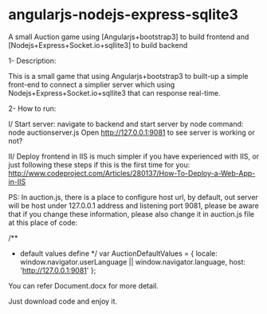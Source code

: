 # angularjs-nodejs-express-sqlite3
A small Auction game using [Angularjs+bootstrap3] to build frontend and [Nodejs+Express+Socket.io+sqllite3] to build backend

1- Description:

This is a small game that using Angularjs+bootstrap3 to built-up a simple front-end to connect a simplier server which using 
Nodejs+Express+Socket.io+sqllite3 that can response real-time.  

2- How to run:

I/ Start server: navigate to backend and start server by node command:
node auctionserver.js
Open http://127.0.0.1:9081 to see server is working or not?

II/ Deploy frontend in IIS is much simpler if you have experienced with IIS, or just following these steps if this is the first 
time for you:
http://www.codeproject.com/Articles/280137/How-To-Deploy-a-Web-App-in-IIS

PS:
In auction.js, there is a place to configure host url, by default, out server will be host under 127.0.0.1 address and listening port 9081,
please be aware that if you change these information, please also change it in auction.js file at this place of code:

/**
 * default values define
 */
var AuctionDefaultValues = 
{
	locale: window.navigator.userLanguage || window.navigator.language,	
	host: 'http://127.0.0.1:9081'
};

You can refer Document.docx for more detail.

Just download code and enjoy it.





